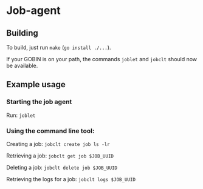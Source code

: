 # Job-agent

## Building

To build, just run `make` (`go install ./...`).

If your GOBIN is on your path, the commands `joblet` and `jobclt` should now be available.

## Example usage

### Starting the job agent

Run:
`joblet`

### Using the command line tool:

Creating a job:
`jobclt create job ls -lr`

Retrieving a job:
`jobclt get job $JOB_UUID`

Deleting a job:
`jobclt delete job $JOB_UUID`

Retrieving the logs for a job:
`jobclt logs $JOB_UUID`